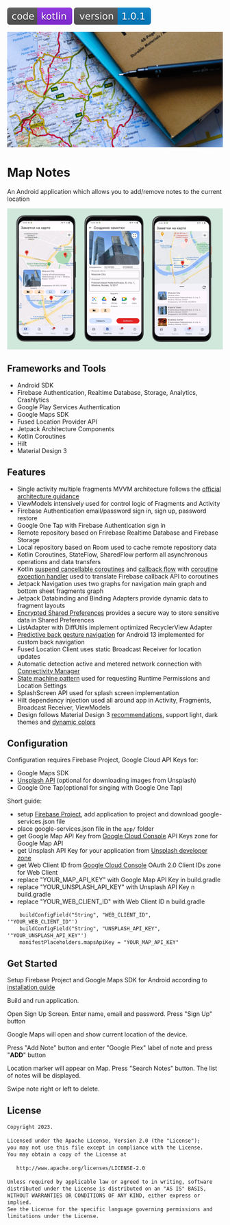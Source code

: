 ![badge](doc/images\code-kotlin-blueviolet.svg)  ![badge](doc/images\version-1.0.1-blue.svg)

![Map Notes](doc/images/notes_002.jpg "Map Notes")


# Map Notes

An Android application which allows you to add/remove notes to the current location   

<img src="doc/images/screenshots_002.png" alt="drawing" width="800"/> 

## Frameworks and Tools

* Android SDK
* Firebase Authentication, Realtime Database, Storage, Analytics, Crashlytics
* Google Play Services Authentication
* Google Maps SDK
* Fused Location Provider API
* Jetpack Architecture Components
* Kotlin Coroutines 
* Hilt
* Material Design 3

## Features

* Single activity multiple fragments MVVM architecture follows the [official architecture guidance](https://developer.android.com/topic/architecture)
* ViewModels intensively used for control logic of Fragments and Activity
* Firebase Authentication  email/password sign in, sign up, password restore
* Google One Tap with Firebase Authentication sign in 
* Remote repository based on Frirebase Realtime Database and Firebase Storage 
* Local repository based on Room used to cache  remote repository data
* Kotlin Coroutines,  StateFlow, SharedFlow  perform all asynchronous operations and data transfers 
* Kotlin [suspend cancellable coroutines](https://kotlinlang.org/docs/cancellation-and-timeouts.html#timeout) and [callback flow](https://kotlinlang.org/api/kotlinx.coroutines/kotlinx-coroutines-core/kotlinx.coroutines.flow/callback-flow.html) with  [coroutine exception handler](https://kotlinlang.org/docs/exception-handling.html) used to translate Firebase callback API to coroutines
* Jetpack Navigation uses two graphs for navigation main graph and bottom sheet fragments graph
* Jetpack Databinding and Binding Adapters provide dynamic data to fragment layouts
* [Encrypted Shared Preferences](https://developer.android.com/topic/security/data) provides a secure way to store sensitive data in  Shared Preferences
* ListAdapter with DiffUtils implement optimized RecyclerView Adapter
* [Predictive back gesture navigation](https://developer.android.com/guide/navigation/custom-back/predictive-back-gesture) for Android 13 implemented for custom back navigation
* Fused Location Client uses static Broadcast Receiver for location updates
* Automatic detection active and metered network connection  with [Connectivity Manager](https://developer.android.com/training/basics/network-ops/reading-network-state)  
* [State machine pattern](https://en.wikipedia.org/wiki/Finite-state_machine) used for requesting Runtime Permissions and Location Settings
* SplashScreen API used for splash screen implementation
* Hilt dependency injection used all around app in Activity, Fragments, Broadcast Receiver, ViewModels
* Design follows Material Design 3 [recommendations](https://m3.material.io/), support light, dark themes and [dynamic colors](https://m3.material.io/styles/color/dynamic-color/overview)



## Configuration

Configuration requires Firebase Project, Google Cloud API Keys for:

- Google Maps SDK
- [Unsplash API](https://unsplash.com/developers) (optional  for downloading images from Unsplash)
- Google One Tap(optional for singing with Google One Tap)

Short guide:

- setup [Firebase Project](https://firebase.google.com/docs/android/setup), add application to project and download google-services.json file
- place google-services.json file in the `app/` folder
- get Google Map API Key  from [Google Cloud Console](https://console.cloud.google.com/) API Keys zone for Google Map API
- get Unsplash API Key for your application from  [Unsplash developer zone](https://unsplash.com/developers) 
- get Web Client ID from [Google Cloud Console](https://console.cloud.google.com/)  OAuth 2.0 Client IDs zone for Web Client
- replace "YOUR_MAP_API_KEY" with Google Map API Key in build.gradle
- replace "YOUR_UNSPLASH_API_KEY" with Unsplash API Key n build.gradle
- replace "YOUR_WEB_CLIENT_ID" with Web Client ID n build.gradle

```
	buildConfigField("String", "WEB_CLIENT_ID", '"YOUR_WEB_CLIENT_ID"')
    buildConfigField("String", "UNSPLASH_API_KEY", '"YOUR_UNSPLASH_API_KEY"')
    manifestPlaceholders.mapsApiKey = "YOUR_MAP_API_KEY"
```



## Get Started

Setup Firebase Project and Google Maps SDK for Android according to [installation guide](doc/installation_guide)

Build and run application. 

Open Sign Up Screen. Enter name, email and password. Press "Sign Up" button

Google Maps will open and show current location of the device.

Press "Add Note" button and enter "Google Plex" label of note and press "**ADD**" button

Location marker will appear on Map. Press "Search Notes" button. The list of notes will be displayed.

Swipe note right or left to delete.



## License

```
Copyright 2023.

Licensed under the Apache License, Version 2.0 (the "License");
you may not use this file except in compliance with the License.
You may obtain a copy of the License at

   http://www.apache.org/licenses/LICENSE-2.0

Unless required by applicable law or agreed to in writing, software
distributed under the License is distributed on an "AS IS" BASIS,
WITHOUT WARRANTIES OR CONDITIONS OF ANY KIND, either express or implied.
See the License for the specific language governing permissions and
limitations under the License.
```

